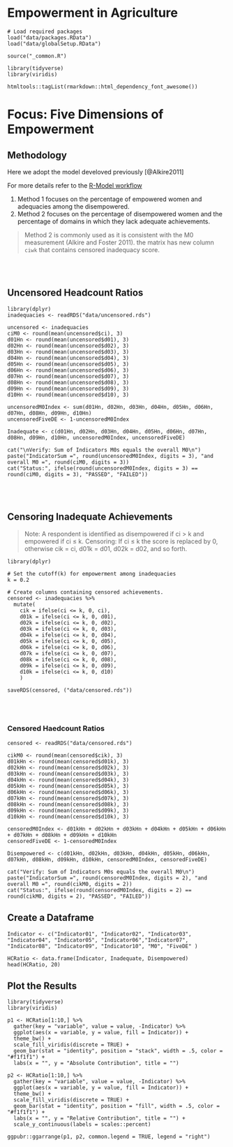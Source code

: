 <head>
<style>
/*.page-header {color: #ffff;text-align: center; padding: 5rem 6rem; background-color: #0473aa; background-image: linear-gradient(180deg, #1d1599, #045d23);}
.page-header h2{font-size: 24px;
body{width: 1200px; margin: 0;}*/
</style>

<link rel="stylesheet" type="text/css" href="./style.css">
<link rel="stylesheet" type="text/css" href="./toc.css">

</head>

# Empowerment in Agriculture

```{}
# Load required packages
load("data/packages.RData")
load("data/globalSetup.RData")

source("_common.R")

library(tidyverse)
library(viridis)

htmltools::tagList(rmarkdown::html_dependency_font_awesome())
```

# Focus: Five Dimensions of Empowerment

## Methodology 

Here we adopt the model develoved previously [@Alkire2011]

For more details refer to the [R-Model workflow](https://complexdatainsights/indexes/fiveDE.html)



1. Method 1 focuses on the percentage of empowered women and adequacies among the disempowered. 
2. Method 2 focuses on the percentage of disempowered women and the percentage of domains in which they lack adequate achievements. 

> Method 2 is commonly used as it is consistent with the M0 measurement (Alkire and Foster 2011).
 the matrix has new column `ciwk` that contains censored inadequacy score.


<br><br>

## Uncensored Headcount Ratios
```{}
library(dplyr)
inadequacies <- readRDS("data/uncensored.rds")

uncensored <- inadequacies 
ciM0 <- round(mean(uncensored$ci), 3)
d01Hn <- round(mean(uncensored$d01), 3)
d02Hn <- round(mean(uncensored$d02), 3)
d03Hn <- round(mean(uncensored$d03), 3)
d04Hn <- round(mean(uncensored$d04), 3)
d05Hn <- round(mean(uncensored$d05), 3)
d06Hn <- round(mean(uncensored$d06), 3)
d07Hn <- round(mean(uncensored$d07), 3)
d08Hn <- round(mean(uncensored$d08), 3)
d09Hn <- round(mean(uncensored$d09), 3)
d10Hn <- round(mean(uncensored$d10), 3)

uncensoredM0Index <- sum(d01Hn, d02Hn, d03Hn, d04Hn, d05Hn, d06Hn, d07Hn, d08Hn, d09Hn, d10Hn)
uncensoredFiveDE <- 1-uncensoredM0Index

Inadequate <- c(d01Hn, d02Hn, d03Hn, d04Hn, d05Hn, d06Hn, d07Hn, d08Hn, d09Hn, d10Hn, uncensoredM0Index, uncensoredFiveDE)

cat("\nVerify: Sum of Indicators M0s equals the overall M0\n")
paste("IndicatorSum =", round(uncensoredM0Index, digits = 3), "and overall M0 =", round(ciM0, digits = 3))
cat("Status:", ifelse(round(uncensoredM0Index, digits = 3) == round(ciM0, digits = 3), "PASSED", "FAILED"))

```

<br>
<br>

## Censoring Inadequate Achievements
> Note: A respondent is identified as disempowered if ci > k and empowered if ci ≤ k. 
> Censoring: If ci ≤ k the score is replaced by 0, otherwise cik = ci, d01k = d01, d02k = d02, and so forth.

```{}
library(dplyr)

# Set the cutoff(k) for empowerment among inadequacies
k = 0.2

# Create columns containing censored achievements.
censored <- inadequacies %>% 
  mutate(
    cik = ifelse(ci <= k, 0, ci),
    d01k = ifelse(ci <= k, 0, d01), 
    d02k = ifelse(ci <= k, 0, d02), 
    d03k = ifelse(ci <= k, 0, d03), 
    d04k = ifelse(ci <= k, 0, d04),
    d05k = ifelse(ci <= k, 0, d05),
    d06k = ifelse(ci <= k, 0, d06),
    d07k = ifelse(ci <= k, 0, d07),
    d08k = ifelse(ci <= k, 0, d08),
    d09k = ifelse(ci <= k, 0, d09),
    d10k = ifelse(ci <= k, 0, d10)
    )

saveRDS(censored, ("data/censored.rds"))
```

<br>
<br>

### Censored Haedcount Ratios
```{r}
censored <- readRDS("data/censored.rds")

cikM0 <- round(mean(censored$cik), 3)
d01kHn <- round(mean(censored$d01k), 3)
d02kHn <- round(mean(censored$d02k), 3)
d03kHn <- round(mean(censored$d03k), 3)
d04kHn <- round(mean(censored$d04k), 3)
d05kHn <- round(mean(censored$d05k), 3)
d06kHn <- round(mean(censored$d06k), 3)
d07kHn <- round(mean(censored$d07k), 3)
d08kHn <- round(mean(censored$d08k), 3)
d09kHn <- round(mean(censored$d09k), 3)
d10kHn <- round(mean(censored$d10k), 3)

censoredM0Index <- d01kHn + d02kHn + d03kHn + d04kHn + d05kHn + d06kHn + d07kHn + d08kHn + d09kHn + d10kHn
censoredFiveDE <- 1-censoredM0Index
  
Disempowered <- c(d01kHn, d02kHn, d03kHn, d04kHn, d05kHn, d06kHn, d07kHn, d08kHn, d09kHn, d10kHn, censoredM0Index, censoredFiveDE)

cat("Verify: Sum of Indicators M0s equals the overall M0\n")
paste("IndicatorSum =", round(censoredM0Index, digits = 2), "and overall M0 =", round(cikM0, digits = 2))
cat("Status:", ifelse(round(censoredM0Index, digits = 2) == round(cikM0, digits = 2), "PASSED", "FAILED"))
```


## Create a Dataframe
```{}
Indicator <- c("Indicator01", "Indicator02", "Indicator03", "Indicator04", "Indicator05", "Indicator06","Indicator07", "Indicator08", "Indicator09", "Indicator10", "M0", "FiveDE" )

HCRatio <- data.frame(Indicator, Inadequate, Disempowered)
head(HCRatio, 20)
```


## Plot the Results
```{}
library(tidyverse)
library(viridis)

p1 <- HCRatio[1:10,] %>% 
  gather(key = "variable", value = value, -Indicator) %>% 
  ggplot(aes(x = variable, y = value, fill = Indicator)) +
  theme_bw() +
  scale_fill_viridis(discrete = TRUE) +
  geom_bar(stat = "identity", position = "stack", width = .5, color = "#f1f1f1") + 
  labs(x = "", y = "Absolute Contribution", title = "")

p2 <- HCRatio[1:10,] %>% 
  gather(key = "variable", value = value, -Indicator) %>% 
  ggplot(aes(x = variable, y = value, fill = Indicator)) +
  theme_bw() +
  scale_fill_viridis(discrete = TRUE) +
  geom_bar(stat = "identity", position = "fill", width = .5, color = "#f1f1f1") +
  labs(x = "", y = "Relative Contribution", title = "") +
  scale_y_continuous(labels = scales::percent)

ggpubr::ggarrange(p1, p2, common.legend = TRUE, legend = "right")
```





